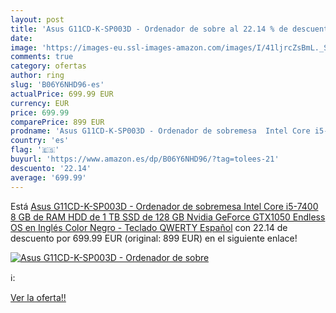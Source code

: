 ```yaml
---
layout: post
title: 'Asus G11CD-K-SP003D - Ordenador de sobre al 22.14 % de descuento'
date: 
image: 'https://images-eu.ssl-images-amazon.com/images/I/41ljrcZsBmL._SL200_.jpg'
comments: true
category: ofertas
author: ring
slug: 'B06Y6NHD96-es'
actualPrice: 699.99 EUR
currency: EUR
price: 699.99
comparePrice: 899 EUR
prodname: 'Asus G11CD-K-SP003D - Ordenador de sobremesa  Intel Core i5-7400  8 GB de RAM  HDD de 1 TB  SSD de 128 GB  Nvidia GeForce GTX1050  Endless OS en Inglés   Color Negro - Teclado QWERTY Español'
country: 'es'
flag: '🇪🇸'
buyurl: 'https://www.amazon.es/dp/B06Y6NHD96/?tag=tolees-21'
descuento: '22.14'
average: '699.99'
---
```


Está [Asus G11CD-K-SP003D - Ordenador de sobremesa  Intel Core i5-7400  8 GB de RAM  HDD de 1 TB  SSD de 128 GB  Nvidia GeForce GTX1050  Endless OS en Inglés   Color Negro - Teclado QWERTY Español](https://www.amazon.es/dp/B06Y6NHD96/?tag=tolees-21) con 22.14 de descuento por 699.99 EUR (original: 899 EUR) en el siguiente enlace!

[![Asus G11CD-K-SP003D - Ordenador de sobre](https://images-eu.ssl-images-amazon.com/images/I/41ljrcZsBmL._SL200_.jpg)](https://www.amazon.es/dp/B06Y6NHD96/?tag=tolees-21)

ℹ️:


[Ver la oferta!!](https://www.amazon.es/dp/B06Y6NHD96/?tag=tolees-21)
